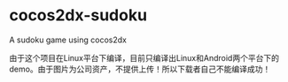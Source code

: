 cocos2dx-sudoku
===============

A sudoku game using cocos2dx

由于这个项目在Linux平台下编译，目前只编译出Linux和Android两个平台下的demo。由于图片为公司资产，不提供上传！所以下载者自己不能编译成功！
